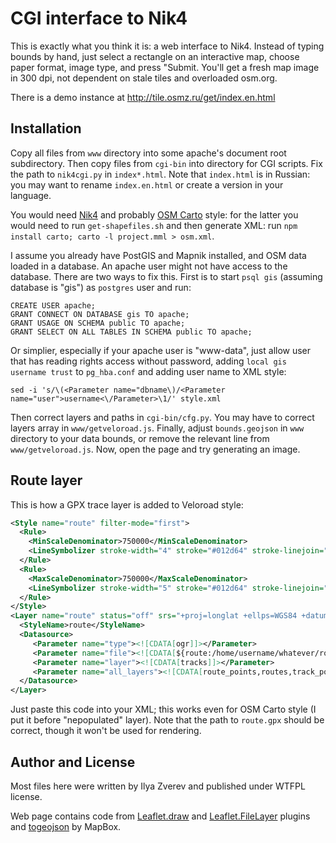 # CGI interface to Nik4

This is exactly what you think it is: a web interface to Nik4. Instead of typing bounds by hand,
just select a rectangle on an interactive map, choose paper format, image type, and press "Submit.
You'll get a fresh map image in 300 dpi, not dependent on stale tiles and overloaded osm.org.

There is a demo instance at http://tile.osmz.ru/get/index.en.html

## Installation

Copy all files from `www` directory into some apache's document root subdirectory. Then copy
files from `cgi-bin` into directory for CGI scripts. Fix the path to `nik4cgi.py` in `index*.html`.
Note that `index.html` is in Russian: you may want to rename `index.en.html` or create
a version in your language.

You would need [Nik4](https://github.com/Zverik/Nik4) and probably [OSM Carto](https://github.com/gravitystorm/openstreetmap-carto)
style: for the latter you would need to run `get-shapefiles.sh` and then generate XML:
run `npm install carto; carto -l project.mml > osm.xml`.

I assume you already have PostGIS and Mapnik installed, and OSM data loaded in a database.
An apache user might not have access to the database. There are two ways to fix this. First
is to start `psql gis` (assuming database is "gis") as `postgres` user and run:

    CREATE USER apache;
    GRANT CONNECT ON DATABASE gis TO apache;
    GRANT USAGE ON SCHEMA public TO apache;
    GRANT SELECT ON ALL TABLES IN SCHEMA public TO apache;

Or simplier, especially if your apache user is "www-data", just allow user that has reading
rights access without password, adding `local gis username trust` to `pg_hba.conf` and
adding user name to XML style:

    sed -i 's/\(<Parameter name="dbname\)/<Parameter name="user">username<\/Parameter>\1/' style.xml

Then correct layers and paths in `cgi-bin/cfg.py`. You may have to correct layers array in
`www/getveloroad.js`. Finally, adjust `bounds.geojson` in `www` directory to your data bounds,
or remove the relevant line from `www/getveloroad.js`. Now, open the page and try generating an image.

## Route layer

This is how a GPX trace layer is added to Veloroad style:

```xml
<Style name="route" filter-mode="first">
  <Rule>
    <MinScaleDenominator>750000</MinScaleDenominator>
    <LineSymbolizer stroke-width="4" stroke="#012d64" stroke-linejoin="round" stroke-linecap="round" />
  </Rule>
  <Rule>
    <MaxScaleDenominator>750000</MaxScaleDenominator>
    <LineSymbolizer stroke-width="5" stroke="#012d64" stroke-linejoin="round" stroke-linecap="round" />
  </Rule>
</Style>
<Layer name="route" status="off" srs="+proj=longlat +ellps=WGS84 +datum=WGS84 +no_defs">
  <StyleName>route</StyleName>
  <Datasource>
     <Parameter name="type"><![CDATA[ogr]]></Parameter>
     <Parameter name="file"><![CDATA[${route:/home/username/whatever/route.gpx}]]></Parameter>
     <Parameter name="layer"><![CDATA[tracks]]></Parameter>
     <Parameter name="all_layers"><![CDATA[route_points,routes,track_points,waypoints]]></Parameter>
  </Datasource>
</Layer>
```

Just paste this code into your XML; this works even for OSM Carto style (I put it before "nepopulated" layer).
Note that the path to `route.gpx` should be correct, though it won't be used for rendering.

## Author and License

Most files here were written by Ilya Zverev and published under WTFPL license.

Web page contains code from [Leaflet.draw](https://github.com/Leaflet/Leaflet.draw)
and [Leaflet.FileLayer](https://github.com/makinacorpus/Leaflet.FileLayer) plugins and
[togeojson](https://github.com/mapbox/togeojson) by MapBox.
